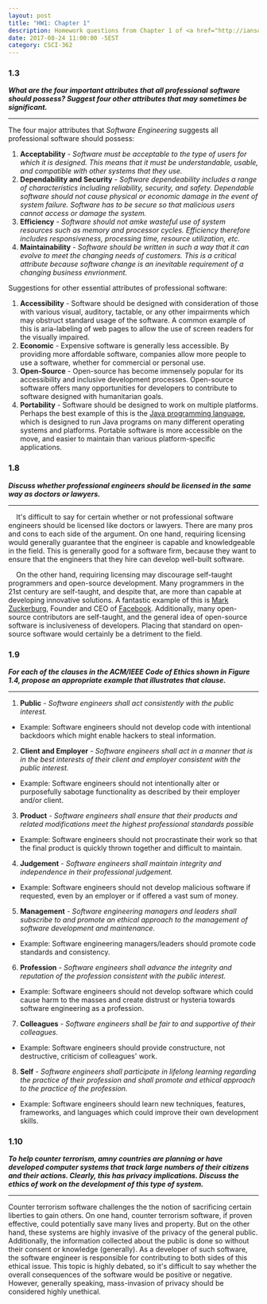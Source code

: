 ```yaml
---
layout: post
title: "HW1: Chapter 1"
description: Homework questions from Chapter 1 of <a href="http://iansommerville.com/software-engineering-book/" target="_blank"><em>Software Engineering</em></a>.
date: 2017-08-24 11:00:00 -5EST
category: CSCI-362
---
```


### 1.3
_**What are the four important attributes that all professional software should possess? Suggest four other attributes that may sometimes be significant.**_

---
The four major attributes that _Software Engineering_ suggests all professional software should possess:
1. **Acceptability** - _Software must be acceptable to the type of users for which it is designed. This means that it must be understandable, usable, and compatible with other systems that they use._ 
2. **Dependability and Security** - _Software dependeability includes a range of characteristics including reliability, security, and safety. Dependable software should not cause physical or economic damage in the event of system failure. Software has to be secure so that malicious users cannot access or damage the system._
3. **Efficiency** - _Software should not amke wasteful use of system resources such as memory and processor cycles. Efficiency therefore includes responsiveness, processing time, resource utilization, etc._
4. **Maintainability** - _Software should be written in such a way that it can evolve to meet the changing needs of customers. This is a critical attribute because software change is an inevitable requirement of a changing business envrionment._

Suggestions for other essential attributes of professional software:
1. **Accessibility** - Software should be designed with consideration of those with various visual, auditory, tactable, or any other impairments which may obstruct standard usage of the software. A common example of this is aria-labeling of web pages to allow the use of screen readers for the visually impaired.
2. **Economic** - Expensive software is generally less accessible. By providing more affordable software, companies allow more people to use a software, whether for commercial or personal use.
3. **Open-Source** - Open-source has become immensely popular for its accessibility and inclusive development processes. Open-source software offers many opportunities for developers to contribute to software designed with humanitarian goals.
4. **Portability** - Software should be designed to work on multiple platforms. Perhaps the best example of this is the <a href="https://en.wikipedia.org/wiki/Java_(programming_language)" target="_blank">Java programming language</a>, which is designed to run Java programs on many different operating systems and platforms. Portable software is more accessible on the move, and easier to maintain than various platform-specific applications.

### 1.8
_**Discuss whether professional engineers should be licensed in the same way as doctors or lawyers.**_

---
&nbsp;&nbsp;&nbsp;&nbsp;It's difficult to say for certain whether or not professional software engineers should be licensed like doctors or lawyers. There are many pros and cons to each side of the argument. On one hand, requiring licensing would generally guarantee that the engineer is capable and knowledgeable in the field. This is generally good for a software firm, because they want to ensure that the engineers that they hire can develop well-built software. 

&nbsp;&nbsp;&nbsp;&nbsp;On the other hand, requiring licensing may discourage self-taught programmers and open-source development. Many programmers in the 21st century are self-taught, and despite that, are more than capable at developing innovative solutions. A fantastic example of this is <a href="https://en.wikipedia.org/wiki/Mark_Zuckerberg" target="_blank">Mark Zuckerburg</a>, Founder and CEO of <a href="https://www.facebook.com/" target="_blank">Facebook</a>.
Additionally, many open-source contributors are self-taught, and the general idea of open-source software is inclusiveness of developers. Placing that standard on open-source software would certainly be a detriment to the field.

### 1.9
_**For each of the clauses in the ACM/IEEE Code of Ethics shown in Figure 1.4, propose an appropriate example that illustrates that clause.**_

---
1. **Public** - _Software engineers shall act consistently with the public interest._
* Example: Software engineers should not develop code with intentional backdoors which might enable hackers to steal information.
2. **Client and Employer** - _Software engineers shall act in a manner that is in the best interests of their client and employer consistent with the public interest._
* Example: Software engineers should not intentionally alter or purposefully sabotage functionality as described by their employer and/or client.
3. **Product** - _Software engineers shall ensure that their products and related modifications meet the highest professional standards possible_
* Example: Software engineers should not procrastinate their work so that the final product is quickly thrown together and difficult to maintain.
4. **Judgement** - _Software engineers shall maintain integrity and independence in their professional judgement._
* Example: Software engineers should not develop malicious software if requested, even by an employer or if offered a vast sum of money.
5. **Management** - _Software engineering managers and leaders shall subscribe to and promote an ethical approach to the management of software development and maintenance._
* Example: Software engineering managers/leaders should promote code standards and consistency.
6. **Profession** - _Software engineers shall advance the integrity and reputation of the profession consistent with the public interest._
* Example: Software engineers should not develop software which could cause harm to the masses and create distrust or hysteria towards software engineering as a profession.
7. **Colleagues** - _Software engineers shall be fair to and supportive of their colleagues._
* Example: Software engineers should provide constructure, not destructive, criticism of colleagues' work.
8. **Self** - _Software engineers shall participate in lifelong learning regarding the practice of their profession and shall promote and ethical approach to the practice of the profession._
* Example: Software engineers should learn new techniques, features, frameworks, and languages which could improve their own development skills.

### 1.10
_**To help counter terrorism, amny countries are planning or have developed computer systems that track large numbers of their citizens and their actions. Clearly, this has privacy implications. Discuss the ethics of work on the development of this type of system.**_

---

Counter terrorism software challenges the the notion of sacrificing certain liberties to gain others. On one hand, counter terrorism software, if proven effective, could potentially save many lives and property. But on the other hand, these systems are highly invasive of the privacy of the general public. Additionally, the information collected about the public is done so without their consent or knowledge (generally). As a developer of such software, the software engineer is responsible for contributing to both sides of this ethical issue. This topic is highly debated, so it's difficult to say whether the overall consequences of the software would be positive or negative. However, generally speaking, mass-invasion of privacy should be considered highly unethical.
